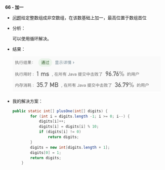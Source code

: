**66 - 加一**

- [问题](https://leetcode-cn.com/problems/plus-one/submissions/)给定整数组成非空数组，在该数基础上加一，最高位置于数组首位

- 分析：

  可以使用循环解决。

- 结果：

  ![](../pic/66-plusOne.png)

- 我的解决方案：

  ```java
  public static int[] plusOne(int[] digits) {
          for (int i = digits.length -1; i >= 0; i--) {
              digits[i]++;
              digits[i] = digits[i] % 10;
              if (digits[i] != 0)
                  return digits;
          }
          digits = new int[digits.length + 1];
          digits[0] = 1;
          return digits;
      }
  ```

  

  

  
